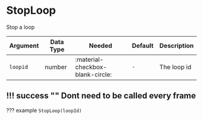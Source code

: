 # StopLoop
Stop a loop

| Argument              | Data Type                            | Needed                    | Default         | Description
| ----------------------| ------------------------------------ | ------------------------- |-----------------|-------------
| `loopid`                | number | :material-checkbox-blank-circle: | `-` | The loop id

!!! success ""
    Dont need to be called every frame
---
??? example
    ```
    StopLoop(loopId)
    ```